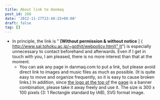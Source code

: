 ```yaml
---
title: About link to danmaq
post_id: 268
date: '2012-11-27T23:40:25+09:00'
draft: false
tag: []
---
```


*   In principle, the link is " **\[Without permission & without notice** \] ( [http://www.sal.tohoku.ac.jp/~gothit/webpolicy.html)" It](http://www.sal.tohoku.ac.jp/~gothit/webpolicy.html)”) is especially unnecessary to contact beforehand and afterwards. Even if I get in touch with you, I am pleased, there is no more interest than that at the moment.
    *   You can ask any page in danmaq.com to put a link, but please avoid direct link to images and music files as much as possible. (It is quite easy to move and organize frequently, so it is easy to cause broken links.) In addition, since [the logo at the top of](/wp-content/themes/danmaq/img/logo2012.svg) the [page](/wp-content/themes/danmaq/img/logo2012.svg) is a banner combination, please take it away freely and use it. The size is 300 x 100 pixels (3: 1 Rectangle standard by IAB), SVG format image.
